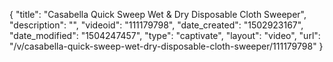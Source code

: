 {
    "title": "Casabella Quick Sweep Wet &amp; Dry Disposable Cloth Sweeper",
    "description": "",
    "videoid": "111179798",
    "date_created": "1502923167",
    "date_modified": "1504247457",
    "type": "captivate",
    "layout": "video",
    "url": "\/v\/casabella-quick-sweep-wet-dry-disposable-cloth-sweeper\/111179798"
}